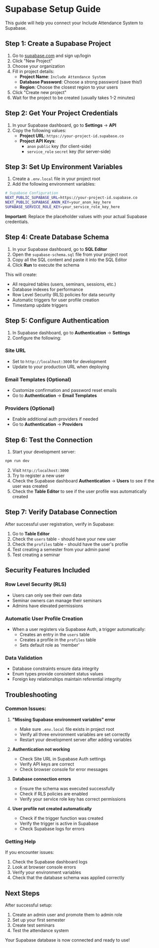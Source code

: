 # Supabase Setup Guide

This guide will help you connect your Include Attendance System to Supabase.

## Step 1: Create a Supabase Project

1. Go to [supabase.com](https://supabase.com) and sign up/login
2. Click "New Project"
3. Choose your organization
4. Fill in project details:
   - **Project Name**: `Include Attendance System`
   - **Database Password**: Choose a strong password (save this!)
   - **Region**: Choose the closest region to your users
5. Click "Create new project"
6. Wait for the project to be created (usually takes 1-2 minutes)

## Step 2: Get Your Project Credentials

1. In your Supabase dashboard, go to **Settings** → **API**
2. Copy the following values:
   - **Project URL**: `https://your-project-id.supabase.co`
   - **Project API Keys**:
     - `anon` `public` key (for client-side)
     - `service_role` `secret` key (for server-side)

## Step 3: Set Up Environment Variables

1. Create a `.env.local` file in your project root
2. Add the following environment variables:

```bash
# Supabase Configuration
NEXT_PUBLIC_SUPABASE_URL=https://your-project-id.supabase.co
NEXT_PUBLIC_SUPABASE_ANON_KEY=your_anon_key_here
SUPABASE_SERVICE_ROLE_KEY=your_service_role_key_here
```

**Important**: Replace the placeholder values with your actual Supabase credentials.

## Step 4: Create Database Schema

1. In your Supabase dashboard, go to **SQL Editor**
2. Open the `supabase-schema.sql` file from your project root
3. Copy all the SQL content and paste it into the SQL Editor
4. Click **Run** to execute the schema

This will create:
- All required tables (users, seminars, sessions, etc.)
- Database indexes for performance
- Row Level Security (RLS) policies for data security
- Automatic triggers for user profile creation
- Timestamp update triggers

## Step 5: Configure Authentication

1. In Supabase dashboard, go to **Authentication** → **Settings**
2. Configure the following:

### Site URL
- Set to `http://localhost:3000` for development
- Update to your production URL when deploying

### Email Templates (Optional)
- Customize confirmation and password reset emails
- Go to **Authentication** → **Email Templates**

### Providers (Optional)
- Enable additional auth providers if needed
- Go to **Authentication** → **Providers**

## Step 6: Test the Connection

1. Start your development server:
```bash
npm run dev
```

2. Visit `http://localhost:3000`
3. Try to register a new user
4. Check the Supabase dashboard **Authentication** → **Users** to see if the user was created
5. Check the **Table Editor** to see if the user profile was automatically created

## Step 7: Verify Database Connection

After successful user registration, verify in Supabase:

1. Go to **Table Editor**
2. Check the `users` table - should have your new user
3. Check the `profiles` table - should have the user's profile
4. Test creating a semester from your admin panel
5. Test creating a seminar

## Security Features Included

### Row Level Security (RLS)
- Users can only see their own data
- Seminar owners can manage their seminars
- Admins have elevated permissions

### Automatic User Profile Creation
- When a user registers via Supabase Auth, a trigger automatically:
  - Creates an entry in the `users` table
  - Creates a profile in the `profiles` table
  - Sets default role as 'member'

### Data Validation
- Database constraints ensure data integrity
- Enum types provide consistent status values
- Foreign key relationships maintain referential integrity

## Troubleshooting

### Common Issues:

1. **"Missing Supabase environment variables" error**
   - Make sure `.env.local` file exists in project root
   - Verify all three environment variables are set correctly
   - Restart your development server after adding variables

2. **Authentication not working**
   - Check Site URL in Supabase Auth settings
   - Verify API keys are correct
   - Check browser console for error messages

3. **Database connection errors**
   - Ensure the schema was executed successfully
   - Check if RLS policies are enabled
   - Verify your service role key has correct permissions

4. **User profile not created automatically**
   - Check if the trigger function was created
   - Verify the trigger is active in Supabase
   - Check Supabase logs for errors

### Getting Help

If you encounter issues:
1. Check the Supabase dashboard logs
2. Look at browser console errors
3. Verify your environment variables
4. Check that the database schema was applied correctly

## Next Steps

After successful setup:
1. Create an admin user and promote them to admin role
2. Set up your first semester
3. Create test seminars
4. Test the attendance system

Your Supabase database is now connected and ready to use! 